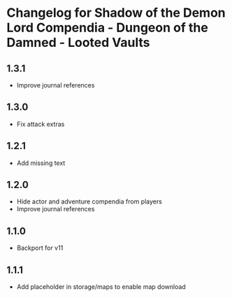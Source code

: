 # Changelog for Shadow of the Demon Lord Compendia - Dungeon of the Damned - Looted Vaults

## 1.3.1

- Improve journal references

## 1.3.0

- Fix attack extras

## 1.2.1

- Add missing text

## 1.2.0

- Hide actor and adventure compendia from players
- Improve journal references

## 1.1.0

- Backport for v11

## 1.1.1

- Add placeholder in storage/maps to enable map download
